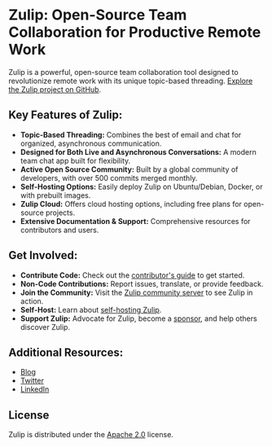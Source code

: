 # Zulip: Open-Source Team Collaboration for Productive Remote Work

Zulip is a powerful, open-source team collaboration tool designed to revolutionize remote work with its unique topic-based threading. [Explore the Zulip project on GitHub](https://github.com/zulip/zulip).

## Key Features of Zulip:

*   **Topic-Based Threading:** Combines the best of email and chat for organized, asynchronous communication.
*   **Designed for Both Live and Asynchronous Conversations:** A modern team chat app built for flexibility.
*   **Active Open Source Community:** Built by a global community of developers, with over 500 commits merged monthly.
*   **Self-Hosting Options:** Easily deploy Zulip on Ubuntu/Debian, Docker, or with prebuilt images.
*   **Zulip Cloud:** Offers cloud hosting options, including free plans for open-source projects.
*   **Extensive Documentation & Support:** Comprehensive resources for contributors and users.

## Get Involved:

*   **Contribute Code:** Check out the [contributor's guide](https://zulip.readthedocs.io/en/latest/contributing/contributing.html) to get started.
*   **Non-Code Contributions:** Report issues, translate, or provide feedback.
*   **Join the Community:** Visit the [Zulip community server](https://zulip.com/development-community/) to see Zulip in action.
*   **Self-Host:** Learn about [self-hosting Zulip](https://zulip.com/self-hosting/).
*   **Support Zulip:** Advocate for Zulip, become a [sponsor](https://github.com/sponsors/zulip), and help others discover Zulip.

## Additional Resources:

*   [Blog](https://blog.zulip.org/)
*   [Twitter](https://twitter.com/zulip)
*   [LinkedIn](https://www.linkedin.com/company/zulip-project/)

## License

Zulip is distributed under the [Apache 2.0](https://github.com/zulip/zulip/blob/main/LICENSE) license.